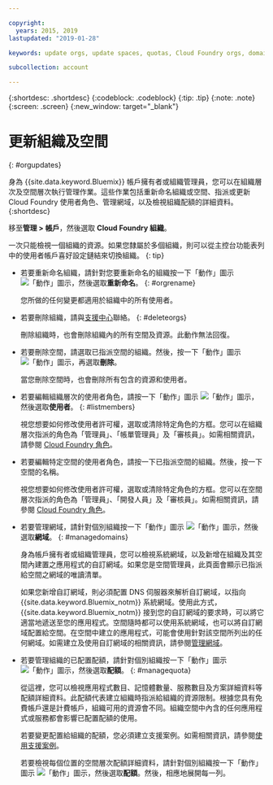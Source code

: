 ```yaml
---

copyright:
  years: 2015, 2019
lastupdated: "2019-01-28"

keywords: update orgs, update spaces, quotas, Cloud Foundry orgs, domains

subcollection: account

---
```


{:shortdesc: .shortdesc}
{:codeblock: .codeblock}
{:tip: .tip}
{:note: .note}
{:screen: .screen}
{:new_window: target="_blank"}


# 更新組織及空間
{: #orgupdates}

身為 {{site.data.keyword.Bluemix}} 帳戶擁有者或組織管理員，您可以在組織層次及空間層次執行管理作業。這些作業包括重新命名組織或空間、指派或更新 Cloud Foundry 使用者角色、管理網域，以及檢視組織配額的詳細資料。
{:shortdesc}

移至**管理 > 帳戶**，然後選取 **Cloud Foundry 組織**。

一次只能檢視一個組織的資源。如果您隸屬於多個組織，則可以從主控台功能表列中的使用者帳戶喜好設定鏈結來切換組織。
{: tip}

  * 若要重新命名組織，請針對您要重新命名的組織按一下「動作」圖示 ![「動作」圖示](../icons/action-menu-icon.svg)，然後選取**重新命名**。
    {: #orgrename}

    您所做的任何變更都適用於組織中的所有使用者。

  * 若要刪除組織，請與[支援中心](/docs/get-support?topic=get-support-getting-customer-support)聯絡。
    {: #deleteorgs}

    刪除組織時，也會刪除組織內的所有空間及資源。此動作無法回復。

  * 若要刪除空間，請選取已指派空間的組織。然後，按一下「動作」圖示 ![「動作」圖示](../icons/action-menu-icon.svg)，再選取**刪除**。

    當您刪除空間時，也會刪除所有包含的資源和使用者。

  * 若要編輯組織層次的使用者角色，請按一下「動作」圖示 ![「動作」圖示](../icons/action-menu-icon.svg)，然後選取**使用者**。
    {: #listmembers}

    視您想要如何修改使用者許可權，選取或清除特定角色的方框。您可以在組織層次指派的角色為「管理員」、「帳單管理員」及「審核員」。如需相關資訊，請參閱 [Cloud Foundry 角色](/docs/iam?topic=iam-cfaccess#cfroles)。

  * 若要編輯特定空間的使用者角色，請按一下已指派空間的組織。然後，按一下空間的名稱。

    視您想要如何修改使用者許可權，選取或清除特定角色的方框。您可以在空間層次指派的角色為「管理員」、「開發人員」及「審核員」。如需相關資訊，請參閱 [Cloud Foundry 角色](/docs/iam?topic=iam-cfaccess#cfroles)。

  * 若要管理網域，請針對個別組織按一下「動作」圖示 ![「動作」圖示](../icons/action-menu-icon.svg)，然後選取**網域**。
    {: #managedomains}

    身為帳戶擁有者或組織管理員，您可以檢視系統網域，以及新增在組織及其空間內建置之應用程式的自訂網域。如果您是空間管理員，此頁面會顯示已指派給空間之網域的唯讀清單。

    如果您新增自訂網域，則必須配置 DNS 伺服器來解析自訂網域，以指向 {{site.data.keyword.Bluemix_notm}} 系統網域。使用此方式，{{site.data.keyword.Bluemix_notm}} 接到您的自訂網域的要求時，可以將它適當地遞送至您的應用程式。空間隨時都可以使用系統網域，也可以將自訂網域配置給空間。在空間中建立的應用程式，可能會使用針對該空間所列出的任何網域。如需建立及使用自訂網域的相關資訊，請參閱[管理網域](/docs/apps?topic=creating-apps-update-domain)。

  * 若要管理組織的已配置配額，請針對個別組織按一下「動作」圖示 ![「動作」圖示](../icons/action-menu-icon.svg)，然後選取**配額**。
    {: #managequota}

    從這裡，您可以檢視應用程式數目、記憶體數量、服務數目及方案詳細資料等配額詳細資料。此配額代表建立組織時指派給組織的資源限制。根據您具有免費帳戶還是計費帳戶，組織可用的資源會不同。組織空間中內含的任何應用程式或服務都會影響已配置配額的使用。

    若要變更配置給組織的配額，您必須建立支援案例。如需相關資訊，請參閱[使用支援案例](/docs/get-support?topic=get-support-open-case)。

    若要檢視每個位置的空間層次配額詳細資料，請針對個別組織按一下「動作」圖示 ![「動作」圖示](../icons/action-menu-icon.svg)，然後選取**配額**。然後，相應地展開每一列。
